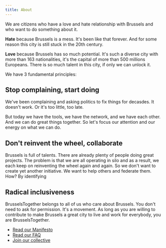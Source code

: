 ```yaml
---
title: About
---
```


We are citizens who have a love and hate relationship with Brussels and who want to do something about it.

**Hate** because Brussels is a mess. It's been like that forever. And for some reason this city is still stuck in the 20th century.

**Love** because Brussels has so much potential. It's such a diverse city with more than 163 nationalities, it's the capital of more than 500 millions Europeans. There is so much talent in this city, if only we can unlock it.

We have 3 fundamental principles:

## Stop complaining, start doing
We've been complaining and asking politics to fix things for decasdes. It doesn't work. Or it's too little, too late.

But today we have the tools, we have the network, and we have each other. And we can do great things together.
So let's focus our attention and our energy on what we can do.

## Don't reinvent the wheel, collaborate
Brussels is full of talents. There are already plenty of people doing great projects. The problem is that we are all operating in silo and as a result, we each keep on reinventing the wheel again and again.
So we don't want to create yet another initiative. We want to help others and federate them. How?
By identifying 

## Radical inclusiveness
BrusselsTogether belongs to all of us who care about Brussels. You don't need to ask for permission. It's a movement. As long as you are willing to contribute to make Brussels a great city to live and work for everybody, you are BrusselsTogether.

- [Read our Manifesto](/manifesto/)
- [Read our FAQ](/faq/)
- [Join our collective](https://opencollective.com/BrusselsTogether)